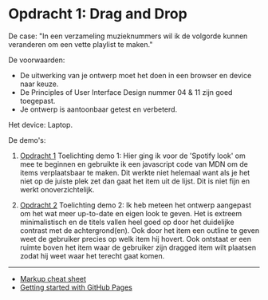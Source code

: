 # Opdracht 1: Drag and Drop

De case:
"In een verzameling muzieknummers wil ik de volgorde kunnen veranderen om een vette playlist te maken."

De voorwaarden: 
- De uitwerking van je ontwerp moet het doen in een browser en device naar keuze.
- De Principles of User Interface Design nummer 04 & 11 zijn goed toegepast.
- Je ontwerp is aantoonbaar getest en verbeterd. 

Het device:
Laptop.

De demo's:
1. [Opdracht 1](https://jorienkorn.github.io/frontendvoordesigners/opdracht1/demo1)
Toelichting demo 1:
Hier ging ik voor de 'Spotify look' om mee te beginnen en gebruikte ik een javascript code van MDN om de items verplaatsbaar te maken. Dit werkte niet helemaal want als je het niet op de juiste plek zet dan gaat het item uit de lijst. Dit is niet fijn en werkt onoverzichtelijk.


2. [Opdracht 2](https://jorienkorn.github.io/frontendvoordesigners/opdracht1/demo2)
Toelichting demo 2:
Ik heb meteen het ontwerp aangepast om het wat meer up-to-date en eigen look te geven. Het is extreem minimalistisch en de titels vallen heel goed op door het duidelijke contrast met de achtergrond(en). Ook door het item een outline te geven weet de gebruiker precies op welk item hij hovert. Ook ontstaat er een ruimte boven het item waar de gebruiker zijn dragged item wilt plaatsen zodat hij weet waar het terecht gaat komen. 


---
- [Markup cheat sheet](https://github.com/adam-p/markdown-here/wiki/Markdown-Cheatsheet)
- [Getting started with GitHub Pages](https://guides.github.com/features/pages/)
